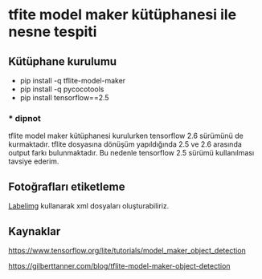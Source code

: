 # tfite model maker kütüphanesi ile nesne tespiti

## Kütüphane kurulumu
- pip install -q tflite-model-maker
- pip install -q pycocotools
- pip install tensorflow==2.5

### * dipnot
tflite model maker kütüphanesi kurulurken tensorflow 2.6 sürümünü de kurmaktadır. tflite dosyasına dönüşüm yapıldığında 2.5 ve 2.6 arasında 
output farkı bulunmaktadır. Bu nedenle tensorflow 2.5 sürümü kullanılması tavsiye ederim.

## Fotoğrafları etiketleme
[Labelimg](https://github.com/tzutalin/labelImg) kullanarak xml dosyaları oluşturabiliriz.


## Kaynaklar
https://www.tensorflow.org/lite/tutorials/model_maker_object_detection

https://gilberttanner.com/blog/tflite-model-maker-object-detection
